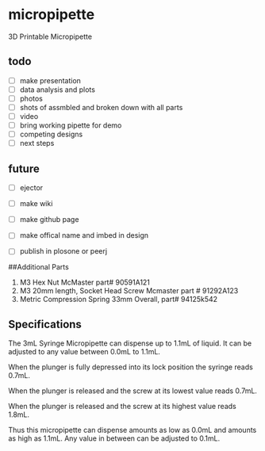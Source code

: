 micropipette
============

3D Printable Micropipette

todo
----

- [ ] make presentation
 - [ ] data analysis and plots
 - [ ] photos
  - [ ] shots of assmbled and broken down with all parts
 - [ ] video
 - [ ] bring working pipette for demo
 - [ ] competing designs
 - [ ] next steps

future
-----

 - [ ] ejector

 - [ ] make wiki

 - [ ] make github page

 - [ ] make offical name and imbed in design 
 
 - [ ] publish in plosone or peerj

##Additional Parts

1. M3 Hex Nut McMaster part# 90591A121
2. M3 20mm length, Socket Head Screw Mcmaster part # 91292A123
3. Metric Compression Spring 33mm Overall, part# 94125k542


## Specifications
The 3mL Syringe Micropipette can dispense up to 1.1mL of liquid. It can be adjusted to any value between 0.0mL to 1.1mL.

When the plunger is fully depressed into its lock position the syringe reads 0.7mL. 

When the plunger is released and the screw at its lowest value reads 0.7mL.

When the plunger is released and the screw at its highest value reads 1.8mL.

Thus this micropipette can dispense amounts as low as 0.0mL and amounts as high as 1.1mL. Any value in between can be adjusted to 0.1mL.
